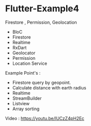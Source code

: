 # Flutter-Example4
Firestore , Permission, Geolocation

- BloC
- Firestore
- Realtime 
- RxDart
- Geolocator
- Permission
- Location Service


Example Point's :
- Firestore query by geopoint.
- Calculate distance with earth radius
- Realtime
- StreamBuilder
- Listview
- Array sorting



Video : https://youtu.be/lUCzZ4pH2Ec
